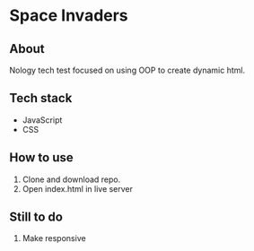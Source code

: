 # Space Invaders

## About
Nology tech test focused on using OOP to create dynamic html.

## Tech stack
* JavaScript
* CSS

## How to use
1. Clone and download repo.
2. Open index.html in live server

## Still to do
1. Make responsive
